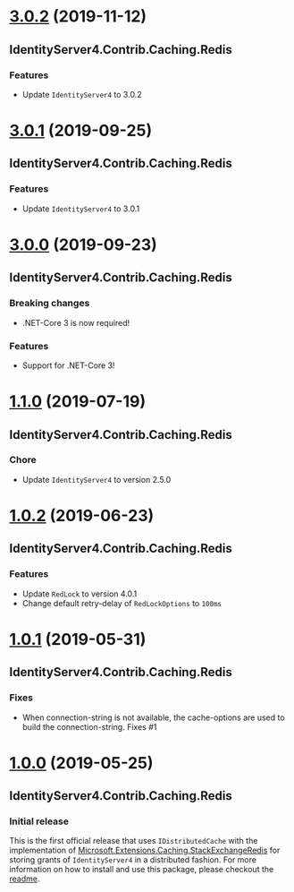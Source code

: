 # [3.0.2](https://www.nuget.org/packages/IdentityServer4.Contrib.Caching.Redis/3.0.2) (2019-11-12)

## IdentityServer4.Contrib.Caching.Redis

### Features

* Update `IdentityServer4` to 3.0.2

# [3.0.1](https://www.nuget.org/packages/IdentityServer4.Contrib.Caching.Redis/3.0.1) (2019-09-25)

## IdentityServer4.Contrib.Caching.Redis

### Features

* Update `IdentityServer4` to 3.0.1

# [3.0.0](https://www.nuget.org/packages/IdentityServer4.Contrib.Caching.Redis/3.0.0) (2019-09-23)

## IdentityServer4.Contrib.Caching.Redis

### Breaking changes

* .NET-Core 3 is now required!

### Features

* Support for .NET-Core 3!

# [1.1.0](https://www.nuget.org/packages/IdentityServer4.Contrib.Caching.Redis/1.1.0) (2019-07-19)

## IdentityServer4.Contrib.Caching.Redis

### Chore

* Update `IdentityServer4` to version 2.5.0

# [1.0.2](https://www.nuget.org/packages/IdentityServer4.Contrib.Caching.Redis/1.0.2) (2019-06-23)

## IdentityServer4.Contrib.Caching.Redis

### Features

* Update `RedLock` to version 4.0.1
* Change default retry-delay of `RedLockOptions` to `100ms`

# [1.0.1](https://www.nuget.org/packages/IdentityServer4.Contrib.Caching.Redis/1.0.1) (2019-05-31)

## IdentityServer4.Contrib.Caching.Redis

### Fixes

* When connection-string is not available, the cache-options are used to build the connection-string. Fixes #1

# [1.0.0](https://www.nuget.org/packages/IdentityServer4.Contrib.Caching.Redis/1.0.0) (2019-05-25)

## IdentityServer4.Contrib.Caching.Redis

### Initial release

This is the first official release that uses `IDistributedCache` with the implementation of [Microsoft.Extensions.Caching.StackExchangeRedis](https://www.nuget.org/packages/Microsoft.Extensions.Caching.StackExchangeRedis/2.2.5) for storing grants of `IdentityServer4` in a distributed fashion. For more information on how to install and use this package, please checkout the [readme](readme.md).



